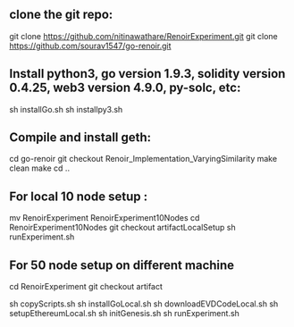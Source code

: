 
clone the git repo:
---------------------------
git clone https://github.com/nitinawathare/RenoirExperiment.git
git clone https://github.com/sourav1547/go-renoir.git


Install python3, go version 1.9.3, solidity version 0.4.25, web3 version 4.9.0, py-solc, etc:
---------------------------------------------------------------------------------------------
sh installGo.sh
sh installpy3.sh


Compile and install geth:
-------------------------
cd go-renoir
git checkout Renoir_Implementation_VaryingSimilarity
make clean
make
cd ..


For local 10 node setup : 
---------------------------------------------
mv RenoirExperiment RenoirExperiment10Nodes
cd RenoirExperiment10Nodes
git checkout artifactLocalSetup
sh runExperiment.sh


For 50 node setup on different machine
---------------------------------------------
cd RenoirExperiment
git checkout artifact

sh copyScripts.sh
sh installGoLocal.sh
sh downloadEVDCodeLocal.sh
sh setupEthereumLocal.sh
sh initGenesis.sh
sh runExperiment.sh
